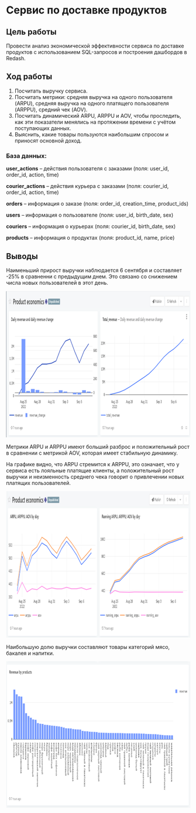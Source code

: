 # Сервис по доставке продуктов

## Цель работы

Провести анализ экономической эффективности сервиса по доставке продуктов с использованием SQL-запросов и построения дашбордов в Redash.

## Ход работы

1. Посчитать выручку сервиса.
2. Посчитать метрики: средняя выручка на одного пользователя (ARPU), средняя выручка на одного платящего пользователя (ARPPU), средний чек (AOV).
3. Посчитать динамический ARPU, ARPPU и AOV, чтобы проследить, как эти показатели менялись на протяжении времени с учётом поступающих данных.
4. Выяснить, какие товары пользуются наибольшим спросом и приносят основной доход. 

### База данных:

**user_actions** – действия пользователя с заказами (поля: user_id, order_id, action, time)

**courier_actions** – действия курьера с заказами (поля: courier_id, order_id, action, time)  

**orders** – информация о заказе (поля: order_id, creation_time, product_ids)

**users** – информация о пользователе (поля: user_id, birth_date, sex)

**couriers** – информация о курьерах (поля: courier_id, birth_date, sex)  

**products** – информация о продуктах (поля: product_id, name, price)  

## Выводы
Наименьший прирост выручки наблюдается 6 сентября и составляет -25% в сравненни с предыдущим днем. Это связано со снижением числа новых пользователей в этот день. 

<img src="https://github.com/marisha-gulina/portfolio/blob/main/assets/sql_task_1.png" width="1040" height="400" />

Метрики ARPU и ARPPU имеют больший разброс и положительный рост в сравнении с метрикой AOV, которая имеет стабильную динамику.

На графике видно, что ARPU стремится к ARPPU, это означает, что у сервиса есть лояльные платящие клиенты, а положительный рост выручки и неизменность среднего чека говорит о привлечении новых платящих пользователей.

<img src="https://github.com/marisha-gulina/portfolio/blob/main/assets/sql_task_2-3.png" width="1040" height="400" />

Наибольшую долю выручки составляют товары категорий мясо, бакалея и напитки. 

<img src="https://github.com/marisha-gulina/portfolio/blob/main/assets/sql_task_4.png" width="1040" height="400" />
